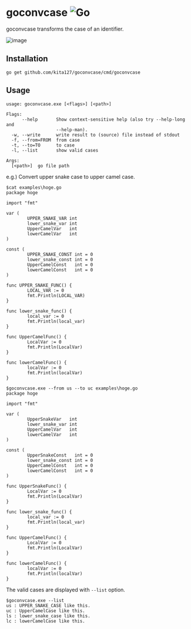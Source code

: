# goconvcase ![Go](https://github.com/kita127/goconvcase/workflows/Go/badge.svg?branch=kita127-patch-1)
goconvcase transforms the case of an identifier.

![image](https://github.com/kita127/goconvcase/blob/images/image.gif)

## Installation

    go get github.com/kita127/goconvcase/cmd/goconvcase


## Usage

    usage: goconvcase.exe [<flags>] [<path>]

    Flags:
          --help       Show context-sensitive help (also try --help-long and
                       --help-man).
      -w, --write      write result to (source) file instead of stdout
      -f, --from=FROM  from case
      -t, --to=TO      to case
      -l, --list       show valid cases

    Args:
      [<path>]  go file path


e.g.)
Convert upper snake case to upper camel case.

    $cat examples\hoge.go
    package hoge

    import "fmt"

    var (
            UPPER_SNAKE_VAR int
            lower_snake_var int
            UpperCamelVar   int
            lowerCamelVar   int
    )

    const (
            UPPER_SNAKE_CONST int = 0
            lower_snake_const int = 0
            UpperCamelConst   int = 0
            lowerCamelConst   int = 0
    )

    func UPPER_SNAKE_FUNC() {
            LOCAL_VAR := 0
            fmt.Println(LOCAL_VAR)
    }

    func lower_snake_func() {
            local_var := 0
            fmt.Println(local_var)
    }

    func UpperCamelFunc() {
            LocalVar := 0
            fmt.Println(LocalVar)
    }

    func lowerCamelFunc() {
            localVar := 0
            fmt.Println(localVar)
    }

    $goconvcase.exe --from us --to uc examples\hoge.go
    package hoge

    import "fmt"

    var (
            UpperSnakeVar   int
            lower_snake_var int
            UpperCamelVar   int
            lowerCamelVar   int
    )

    const (
            UpperSnakeConst   int = 0
            lower_snake_const int = 0
            UpperCamelConst   int = 0
            lowerCamelConst   int = 0
    )

    func UpperSnakeFunc() {
            LocalVar := 0
            fmt.Println(LocalVar)
    }

    func lower_snake_func() {
            local_var := 0
            fmt.Println(local_var)
    }

    func UpperCamelFunc() {
            LocalVar := 0
            fmt.Println(LocalVar)
    }

    func lowerCamelFunc() {
            localVar := 0
            fmt.Println(localVar)
    }

The valid cases are displayed with `--list` option.

    $goconvcase.exe --list
    us : UPPER_SNAKE_CASE like this.
    uc : UpperCamelCase like this.
    ls : lower_snake_case like this.
    lc : lowerCamelCase like this.
